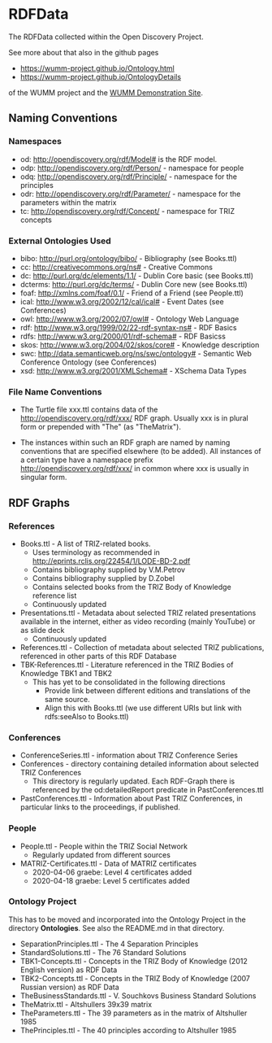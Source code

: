 # RDFData

The RDFData collected within the Open Discovery Project.

See more about that also in the github pages
* <https://wumm-project.github.io/Ontology.html>
* <https://wumm-project.github.io/OntologyDetails>

of the WUMM project and the
[WUMM Demonstration Site](http://wumm.uni-leipzig.de/index.php).

## Naming Conventions

### Namespaces

* od: <http://opendiscovery.org/rdf/Model#> is the RDF model.
* odp: <http://opendiscovery.org/rdf/Person/> - namespace for people
* odq: <http://opendiscovery.org/rdf/Principle/> - namespace for the principles
* odr: <http://opendiscovery.org/rdf/Parameter/> - namespace for the parameters within the matrix
* tc: <http://opendiscovery.org/rdf/Concept/> - namespace for TRIZ concepts

### External Ontologies Used

* bibo: <http://purl.org/ontology/bibo/> - Bibliography (see Books.ttl)
* cc: <http://creativecommons.org/ns#> - Creative Commons
* dc: <http://purl.org/dc/elements/1.1/> - Dublin Core basic (see Books.ttl)
* dcterms: <http://purl.org/dc/terms/> - Dublin Core new (see Books.ttl)
* foaf: <http://xmlns.com/foaf/0.1/> - Friend of a Friend (see People.ttl)
* ical: <http://www.w3.org/2002/12/cal/ical#> - Event Dates (see Conferences)
* owl: <http://www.w3.org/2002/07/owl#> - Ontology Web Language
* rdf: <http://www.w3.org/1999/02/22-rdf-syntax-ns#> - RDF Basics
* rdfs: <http://www.w3.org/2000/01/rdf-schema#> - RDF Basicss
* skos: <http://www.w3.org/2004/02/skos/core#> - Knowledge description 
* swc: <http://data.semanticweb.org/ns/swc/ontology#> - Semantic Web Conference Ontology (see Conferences) 
* xsd: <http://www.w3.org/2001/XMLSchema#> - XSchema Data Types

### File Name Conventions

* The Turtle file xxx.ttl contains data of the
  <http://opendiscovery.org/rdf/xxx/> RDF graph. Usually xxx is in plural
  form or prepended with "The" (as "TheMatrix").

* The instances within such an RDF graph are named by naming conventions that
  are specified elsewhere (to be added). All instances of a certain type have
  a namespace prefix <http://opendiscovery.org/rdf/xxx/> in common where xxx
  is usually in singular form.

## RDF Graphs

### References

* Books.ttl - A list of TRIZ-related books.
  * Uses terminology as recommended in <http://eprints.rclis.org/22454/1/LODE-BD-2.pdf>
  * Contains bibliography supplied by V.M.Petrov
  * Contains bibliography supplied by D.Zobel
  * Contains selected books from the TRIZ Body of Knowledge reference list
  * Continuously updated
* Presentations.ttl - Metadata about selected TRIZ related presentations
  available in the internet, either as video recording (mainly YouTube) or as
  slide deck
  * Continuously updated
* References.ttl - Collection of metadata about selected TRIZ publications,
  referenced in other parts of this RDF Database
* TBK-References.ttl - Literature referenced in the TRIZ Bodies of Knowledge
  TBK1 and TBK2
  * This has yet to be consolidated in the following directions
    * Provide link between different editions and translations of the same source.
    * Align this with Books.ttl (we use different URIs but link with
      rdfs:seeAlso to Books.ttl)

### Conferences

* ConferenceSeries.ttl - information about TRIZ Conference Series
* Conferences - directory containing detailed information about selected TRIZ
  Conferences
  * This directory is regularly updated. Each RDF-Graph there is referenced by
    the od:detailedReport predicate in PastConferences.ttl  
* PastConferences.ttl - Information about Past TRIZ Conferences, in particular
  links to the proceedings, if published.

### People

* People.ttl - People within the TRIZ Social Network
  * Regularly updated from different  sources
* MATRIZ-Certificates.ttl - Data of MATRIZ certificates
  * 2020-04-06 graebe: Level 4 certificates added
  * 2020-04-18 graebe: Level 5 certificates added

### Ontology Project

This has to be moved and incorporated into the Ontology Project in the
directory __Ontologies__.  See also the README.md in that directory.

* SeparationPrinciples.ttl - The 4 Separation Principles
* StandardSolutions.ttl - The 76 Standard Solutions 
* TBK1-Concepts.ttl - Concepts in the TRIZ Body of Knowledge (2012 English
  version) as RDF Data
* TBK2-Concepts.ttl - Concepts in the TRIZ Body of Knowledge (2007 Russian
  version) as RDF Data
* TheBusinessStandards.ttl - V. Souchkovs Business Standard Solutions 
* TheMatrix.ttl - Altshullers 39x39 matrix 
* TheParameters.ttl - The 39 parameters as in the matrix of Altshuller 1985 
* ThePrinciples.ttl - The 40 principles according to Altshuller 1985 

